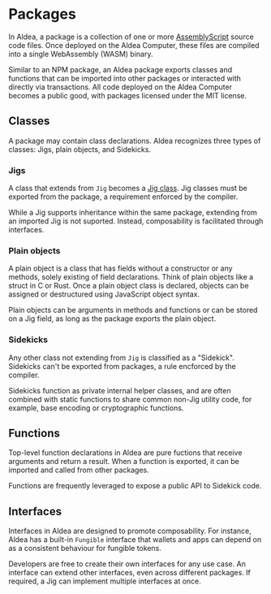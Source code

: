 # Packages

In Aldea, a package is a collection of one or more [AssemblyScript](/learn/assemblyscript) source code files. Once deployed on the Aldea Computer, these files are compiled into a single WebAssembly (WASM) binary.

Similar to an NPM package, an Aldea package exports classes and functions that can be imported into other packages or interacted with directly via transactions. All code deployed on the Aldea Computer becomes a public good, with packages licensed under the MIT license.

## Classes

A package may contain class declarations. Aldea recognizes three types of classes: Jigs, plain objects, and Sidekicks.

### Jigs

A class that extends from `Jig` becomes a [Jig class](/learn/jigs). Jig classes must be exported from the package, a requirement enforced by the compiler.

While a Jig supports inheritance within the same package, extending from an imported Jig is not suported. Instead, composability is facilitated through interfaces.

### Plain objects

A plain object is a class that has fields without a constructor or any methods, solely existing of field declarations. Think of plain objects like a struct in C or Rust. Once a plain object class is declared, objects can be assigned or destructured using JavaScript object syntax.

Plain objects can be arguments in methods and functions or can be stored on a Jig field, as long as the package exports the plain object.

### Sidekicks

Any other class not extending from `Jig` is classified as a "Sidekick". Sidekicks can't be exported from packages, a rule encforced by the compiler.

Sidekicks function as private internal helper classes, and are often combined with static functions to share common non-Jig utility code, for example, base encoding or cryptographic functions.

## Functions

Top-level function declarations in Aldea are pure fuctions that receive arguments and return a result. When a function is exported, it can be imported and called from other packages.

Functions are frequently leveraged to expose a public API to Sidekick code.

## Interfaces

Interfaces in Aldea are designed to promote composability. For instance, Aldea has a built-in `Fungible` interface that wallets and apps can depend on as a consistent behaviour for fungible tokens.

Developers are free to create their own interfaces for any use case. An interface can extend other interfaces, even across different packages. If required, a Jig can implement multiple interfaces at once.
